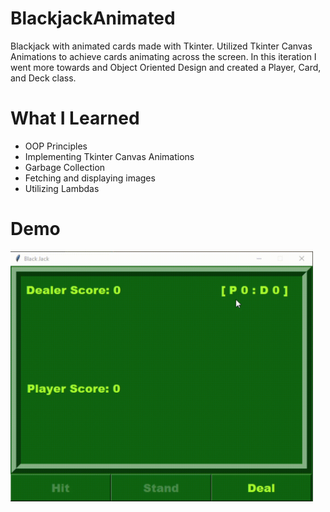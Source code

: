 # BlackjackAnimated
Blackjack with animated cards made with Tkinter. Utilized Tkinter Canvas Animations to achieve cards animating across the screen. In this iteration I went more towards and Object Oriented Design and created a Player, Card, and Deck class. 

# What I Learned 
- OOP Principles
- Implementing Tkinter Canvas Animations
- Garbage Collection
- Fetching and displaying images
- Utilizing Lambdas 

# Demo
<img src="gifs/blackjack_animated.gif" height="400">
